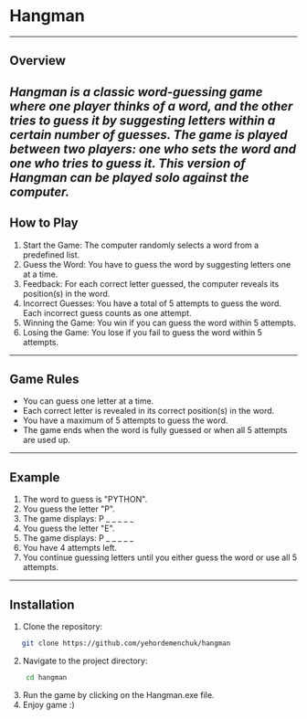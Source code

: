 # Hangman
---
## Overview
*Hangman is a classic word-guessing game where one player thinks of a word, and the other tries to guess it by suggesting letters within a certain number of guesses. The game is played between two players: one who sets the word and one who tries to guess it. This version of Hangman can be played solo against the computer.*
---
## How to Play
1. Start the Game: The computer randomly selects a word from a predefined list.
2. Guess the Word: You have to guess the word by suggesting letters one at a time.
3. Feedback: For each correct letter guessed, the computer reveals its position(s) in the word.
4. Incorrect Guesses: You have a total of 5 attempts to guess the word. Each incorrect guess counts as one attempt.
5. Winning the Game: You win if you can guess the word within 5 attempts.
6. Losing the Game: You lose if you fail to guess the word within 5 attempts.
---
## Game Rules
* You can guess one letter at a time.
* Each correct letter is revealed in its correct position(s) in the word.
* You have a maximum of 5 attempts to guess the word.
* The game ends when the word is fully guessed or when all 5 attempts are used up.
---
## Example
1. The word to guess is "PYTHON".
2. You guess the letter "P".
3. The game displays: P _ _ _ _ _
4. You guess the letter "E".
5. The game displays: P _ _ _ _ _
6. You have 4 attempts left.
7. You continue guessing letters until you either guess the word or use all 5 attempts.
---
## Installation
1. Clone the repository:
```sh
   git clone https://github.com/yehordemenchuk/hangman
```
2. Navigate to the project directory:
```sh
    cd hangman
```
3. Run the game by clicking on the Hangman.exe file.
4. Enjoy game :)